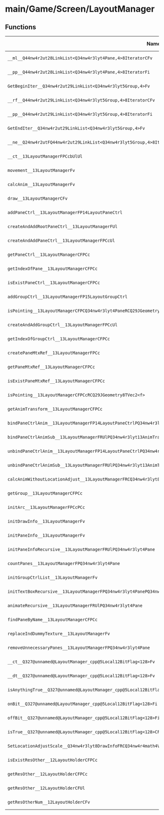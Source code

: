 # main/Game/Screen/LayoutManager

## Functions

| Name | Address | Match % |
|------|---------|---------|
| `__ml__Q44nw4r2ut28LinkList<Q34nw4r3lyt4Pane,4>8IteratorCFv` | `0x803682A8` | :x: (0.0%) |
| `__pp__Q44nw4r2ut28LinkList<Q34nw4r3lyt4Pane,4>8IteratorFi` | `0x8036831C` | :x: (0.0%) |
| `GetBeginIter__Q34nw4r2ut29LinkList<Q34nw4r3lyt5Group,4>Fv` | `0x80368330` | :x: (0.0%) |
| `__rf__Q44nw4r2ut29LinkList<Q34nw4r3lyt5Group,4>8IteratorCFv` | `0x80368338` | :x: (0.0%) |
| `__pp__Q44nw4r2ut29LinkList<Q34nw4r3lyt5Group,4>8IteratorFi` | `0x80368388` | :x: (0.0%) |
| `GetEndIter__Q34nw4r2ut29LinkList<Q34nw4r3lyt5Group,4>Fv` | `0x8036839C` | :x: (0.0%) |
| `__ne__Q24nw4r2utFQ44nw4r2ut29LinkList<Q34nw4r3lyt5Group,4>8IteratorQ44nw4r2ut29LinkList<Q34nw4r3lyt5Group,4>8Iterator` | `0x803683A4` | :x: (0.0%) |
| `__ct__13LayoutManagerFPCcbUlUl` | `0x803683BC` | :x: (0.0%) |
| `movement__13LayoutManagerFv` | `0x80368594` | :x: (0.0%) |
| `calcAnim__13LayoutManagerFv` | `0x80368630` | :x: (0.0%) |
| `draw__13LayoutManagerCFv` | `0x803686A8` | :x: (0.0%) |
| `addPaneCtrl__13LayoutManagerFP14LayoutPaneCtrl` | `0x80368700` | :x: (0.0%) |
| `createAndAddRootPaneCtrl__13LayoutManagerFUl` | `0x80368768` | :x: (0.0%) |
| `createAndAddPaneCtrl__13LayoutManagerFPCcUl` | `0x80368808` | :x: (0.0%) |
| `getPaneCtrl__13LayoutManagerCFPCc` | `0x80368898` | :x: (0.0%) |
| `getIndexOfPane__13LayoutManagerCFPCc` | `0x803688E8` | :x: (0.0%) |
| `isExistPaneCtrl__13LayoutManagerCFPCc` | `0x80368960` | :x: (0.0%) |
| `addGroupCtrl__13LayoutManagerFP15LayoutGroupCtrl` | `0x803689C0` | :x: (0.0%) |
| `isPointing__13LayoutManagerCFPCQ34nw4r3lyt4PaneRCQ29JGeometry8TVec2<f>` | `0x80368A70` | :x: (0.0%) |
| `createAndAddGroupCtrl__13LayoutManagerFPCcUl` | `0x80368C40` | :x: (0.0%) |
| `getIndexOfGroupCtrl__13LayoutManagerCFPCc` | `0x80368CB0` | :x: (0.0%) |
| `createPaneMtxRef__13LayoutManagerFPCc` | `0x80368D5C` | :x: (0.0%) |
| `getPaneMtxRef__13LayoutManagerCFPCc` | `0x80368DB8` | :x: (0.0%) |
| `isExistPaneMtxRef__13LayoutManagerCFPCc` | `0x80368E04` | :x: (0.0%) |
| `isPointing__13LayoutManagerCFPCcRCQ29JGeometry8TVec2<f>` | `0x80368E58` | :x: (0.0%) |
| `getAnimTransform__13LayoutManagerCFPCc` | `0x80368EA0` | :x: (0.0%) |
| `bindPaneCtrlAnim__13LayoutManagerFP14LayoutPaneCtrlPQ34nw4r3lyt13AnimTransform` | `0x80368F3C` | :x: (0.0%) |
| `bindPaneCtrlAnimSub__13LayoutManagerFRUlPQ34nw4r3lyt13AnimTransform` | `0x80369010` | :x: (0.0%) |
| `unbindPaneCtrlAnim__13LayoutManagerFP14LayoutPaneCtrlPQ34nw4r3lyt13AnimTransform` | `0x803690F8` | :x: (0.0%) |
| `unbindPaneCtrlAnimSub__13LayoutManagerFRUlPQ34nw4r3lyt13AnimTransform` | `0x803691A0` | :x: (0.0%) |
| `calcAnimWithoutLocationAdjust__13LayoutManagerFRCQ34nw4r3lyt8DrawInfo` | `0x8036925C` | :x: (0.0%) |
| `getGroup__13LayoutManagerCFPCc` | `0x803693B8` | :x: (0.0%) |
| `initArc__13LayoutManagerFPCcPCc` | `0x8036948C` | :x: (0.0%) |
| `initDrawInfo__13LayoutManagerFv` | `0x803695C0` | :x: (0.0%) |
| `initPaneInfo__13LayoutManagerFv` | `0x80369658` | :x: (0.0%) |
| `initPaneInfoRecursive__13LayoutManagerFRUlPQ34nw4r3lyt4Pane` | `0x803696B8` | :x: (0.0%) |
| `countPanes__13LayoutManagerFPQ34nw4r3lyt4Pane` | `0x803697D8` | :x: (0.0%) |
| `initGroupCtrlList__13LayoutManagerFv` | `0x80369870` | :x: (0.0%) |
| `initTextBoxRecursive__13LayoutManagerFPQ34nw4r3lyt4PanePQ34nw4r3lyt4PanePCcUl` | `0x803698E0` | :x: (0.0%) |
| `animateRecursive__13LayoutManagerFRUlPQ34nw4r3lyt4Pane` | `0x80369A38` | :x: (0.0%) |
| `findPaneByName__13LayoutManagerCFPCc` | `0x80369B3C` | :x: (0.0%) |
| `replaceIndDummyTexture__13LayoutManagerFv` | `0x80369BBC` | :x: (0.0%) |
| `removeUnnecessaryPanes__13LayoutManagerFPQ34nw4r3lyt4Pane` | `0x80369E9C` | :x: (0.0%) |
| `__ct__Q327@unnamed@LayoutManager_cpp@5Local12BitFlag<128>Fv` | `0x8036A1B8` | :x: (0.0%) |
| `__dt__Q327@unnamed@LayoutManager_cpp@5Local12BitFlag<128>Fv` | `0x8036A1FC` | :x: (0.0%) |
| `isAnythingTrue__Q327@unnamed@LayoutManager_cpp@5Local12BitFlag<128>CFv` | `0x8036A23C` | :x: (0.0%) |
| `onBit__Q327@unnamed@LayoutManager_cpp@5Local12BitFlag<128>Fi` | `0x8036A270` | :x: (0.0%) |
| `offBit__Q327@unnamed@LayoutManager_cpp@5Local12BitFlag<128>Fi` | `0x8036A2A0` | :x: (0.0%) |
| `isTrue__Q327@unnamed@LayoutManager_cpp@5Local12BitFlag<128>CFi` | `0x8036A2D0` | :x: (0.0%) |
| `SetLocationAdjustScale__Q34nw4r3lyt8DrawInfoFRCQ34nw4r4math4VEC2` | `0x8036A304` | :x: (0.0%) |
| `isExistResOther__12LayoutHolderCFPCc` | `0x8036A318` | :x: (0.0%) |
| `getResOther__12LayoutHolderCFPCc` | `0x8036A320` | :x: (0.0%) |
| `getResOther__12LayoutHolderCFUl` | `0x8036A328` | :x: (0.0%) |
| `getResOtherNum__12LayoutHolderCFv` | `0x8036A330` | :x: (0.0%) |